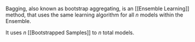 Bagging, also known as bootstrap aggregating, is an [[Ensemble Learning]] method, that uses the same learning algorithm for all $n$ models within the Ensemble.

It uses $n$ [[Bootstrapped Samples]] to $n$ total models.